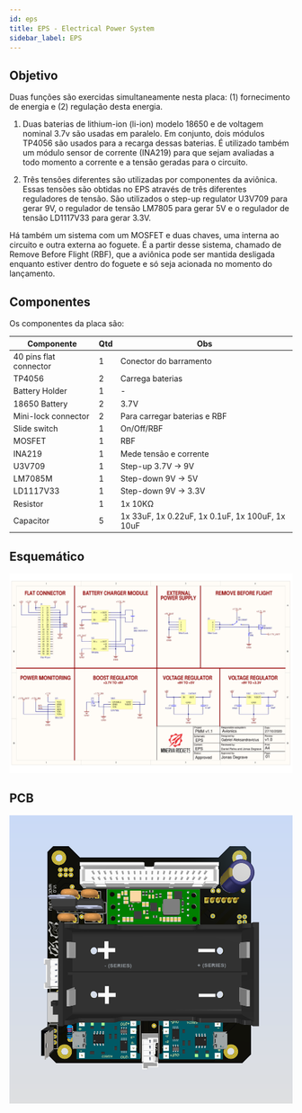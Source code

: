 ```yaml
---
id: eps
title: EPS - Electrical Power System
sidebar_label: EPS
---
```


## Objetivo
Duas funções são exercidas simultaneamente nesta placa: (1) fornecimento de energia e (2) regulação desta energia. 
    
1. Duas baterias de lithium-ion (li-ion) modelo 18650 e de voltagem nominal 3.7v são usadas em paralelo. Em conjunto, dois módulos TP4056 são usados para a recarga dessas baterias. É utilizado também um módulo sensor de corrente (INA219) para que sejam avaliadas a todo momento a corrente e a tensão geradas para o circuito.
    
2. Três tensões diferentes são utilizadas por componentes da aviônica. Essas tensões são obtidas no EPS através de três diferentes reguladores de tensão. São utilizados o step-up regulator U3V709 para gerar 9V, o regulador de tensão LM7805 para gerar 5V e o regulador de tensão LD1117V33 para gerar 3.3V. 

Há também um sistema com um MOSFET e duas chaves, uma interna ao circuito e outra externa ao foguete. É a partir desse sistema, chamado de Remove Before Flight (RBF), que a aviônica pode ser mantida desligada enquanto estiver dentro do foguete e só seja acionada no momento do lançamento.

## Componentes
Os componentes da placa são:

|  Componente               |      Qtd      |  Obs  |
| -------------             |  -----------  |  ------ |
| 40 pins flat connector    |       1       | Conector do barramento |
| TP4056                    |       2       | Carrega baterias |
| Battery Holder            |       1       | - |
| 18650 Battery             |       2       | 3.7V |
| Mini-lock connector       |       2       | Para carregar baterias e RBF |
| Slide switch              |       1       | On/Off/RBF |
| MOSFET                    |       1       | RBF |
| INA219                    |       1       | Mede tensão e corrente |
| U3V709                    |       1       | Step-up 3.7V -> 9V |
| LM7085M                   |       1       | Step-down 9V -> 5V |
| LD1117V33                 |       1       | Step-down 9V -> 3.3V |
| Resistor                  |       1       | 1x 10KΩ |
| Capacitor                 |       5       | 1x 33uF, 1x 0.22uF, 1x 0.1uF, 1x 100uF, 1x 10uF |

## Esquemático
![img](../../../../static/img/docs/hardware/eps_schem.jpg)

## PCB
![img](../../../../static/img/docs/hardware/eps_pcb.png)